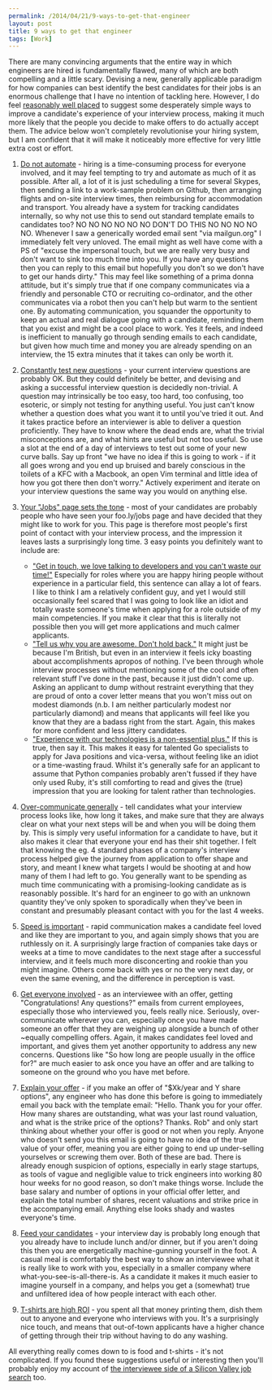 ```yaml
---
permalink: /2014/04/21/9-ways-to-get-that-engineer
layout: post
title: 9 ways to get that engineer
tags: [Work]
---
```

There are many convincing arguments that the entire way in which engineers are hired is fundamentally flawed, many of which are both compelling and a little scary. Devising a new, generally applicable paradigm for how companies can best identify the best candidates for their jobs is an enormous challenge that I have no intention of tackling here. However, I do feel <a href="http://robertheaton.com/2014/03/07/lessons-from-a-silicon-valley-job-search/" target="_blank">reasonably well placed</a> to suggest some desperately simple ways to improve a candidate's experience of your interview process, making it much more likely that the people you decide to make offers to do actually accept them. The advice below won't completely revolutionise your hiring system, but I am confident that it will make it noticeably more effective for very little extra cost or effort.

1. <u>Do not automate</u> - hiring is a time-consuming process for everyone involved, and it may feel tempting to try and automate as much of it as possible. After all, a lot of it is just scheduling a time for several Skypes, then sending a link to a work-sample problem on Github, then arranging flights and on-site interview times, then reimbursing for accommodation and transport. You already have a system for tracking candidates internally, so why not use this to send out standard template emails to candidates too? NO NO NO NO NO NO DON'T DO THIS NO NO NO NO NO. Whenever I saw a generically worded email sent "via mailgun.org" I immediately felt very unloved. The email might as well have come with a PS of "excuse the impersonal touch, but we are really very busy and don't want to sink too much time into you. If you have any questions then you can reply to this email but hopefully you don't so we don't have to get our hands dirty." This may feel like something of a prima donna attitude, but it's simply true that if one company communicates via a friendly and personable CTO or recruiting co-ordinator, and the other communicates via a robot then you can't help but warm to the sentient one. By automating communication, you squander the opportunity to keep an actual and real dialogue going with a candidate, reminding them that you exist and might be a cool place to work. Yes it feels, and indeed is inefficient to manually go through sending emails to each candidate, but given how much time and money you are already spending on an interview, the 15 extra minutes that it takes can only be worth it.

2. <u>Constantly test new questions</u> - your current interview questions are probably OK. But they could definitely be better, and devising and asking a successful interview question is decidedly non-trivial. A question may intrinsically be too easy, too hard, too confusing, too esoteric, or simply not testing for anything useful. You just can't know whether a question does what you want it to until you've tried it out. And it takes practice before an interviewer is able to deliver a question proficiently. They have to know where the dead ends are, what the trivial misconceptions are, and what hints are useful but not too useful. So use a slot at the end of a day of interviews to test out some of your new curve balls. Say up front "we have no idea if this is going to work - if it all goes wrong and you end up bruised and barely conscious in the toilets of a KFC with a Macbook, an open Vim terminal and little idea of how you got there then don't worry." Actively experiment and iterate on your interview questions the same way you would on anything else.

3. <u>Your "Jobs" page sets the tone</u> - most of your candidates are probably people who have seen your foo.ly/jobs page and have decided that they might like to work for you. This page is therefore most people's first point of contact with your interview process, and the impression it leaves lasts a surprisingly long time. 3 easy points you definitely want to include are:


   * <u>"Get in touch, we love talking to developers and you can't waste our time!"</u> Especially for roles where you are happy hiring people without experience in a particular field, this sentence can allay a lot of fears. I like to think I am a relatively confident guy, and yet I would still occasionally feel scared that I was going to look like an idiot and totally waste someone's time when applying for a role outside of my main competencies. If you make it clear that this is literally not possible then you will get more applications and much calmer applicants.
   * <u>"Tell us why you are awesome. Don't hold back."</u> It might just be because I'm British, but even in an interview it feels icky boasting about accomplishments apropos of nothing. I've been through whole interview processes without mentioning some of the cool and often relevant stuff I've done in the past, because it just didn't come up. Asking an applicant to dump without restraint everything that they are proud of onto a cover letter means that you won't miss out on modest diamonds (n.b. I am neither particularly modest nor particularly diamond) and means that applicants will feel like you know that they are a badass right from the start. Again, this makes for more confident and less jittery candidates.
   * <u>"Experience with our technologies is a non-essential plus."</u> If this is true, then say it. This makes it easy for talented Go specialists to apply for Java positions and vica-versa, without feeling like an idiot or a time-wasting fraud. Whilst it's generally safe for an applicant to assume that Python companies probably aren't fussed if they have only used Ruby, it's still comforting to read and gives the (true) impression that you are looking for talent rather than technologies.

4. <u>Over-communicate generally</u> - tell candidates what your interview process looks like, how long it takes, and make sure that they are always clear on what your next steps will be and when you will be doing them by. This is simply very useful information for a candidate to have, but it also makes it clear that everyone your end has their shit together. I felt that knowing the eg. 4 standard phases of a company's interview process helped give the journey from application to offer shape and story, and meant I knew what targets I would be shooting at and how many of them I had left to go. You generally want to be spending as much time communicating with a promising-looking candidate as is reasonably possible. It's hard for an engineer to go with an unknown quantity they've only spoken to sporadically when they've been in constant and presumably pleasant contact with you for the last 4 weeks.

5. <u>Speed is important</u> - rapid communication makes a candidate feel loved and like they are important to you, and again simply shows that you are ruthlessly on it. A surprisingly large fraction of companies take days or weeks at a time to move candidates to the next stage after a successful interview, and it feels much more disconcerting and rookie than you might imagine. Others come back with yes or no the very next day, or even the same evening, and the difference in perception is vast.

6. <u>Get everyone involved</u> - as an interviewee with an offer, getting "Congratulations! Any questions?" emails from current employees, especially those who interviewed you, feels really nice. Seriously, over-communicate wherever you can, especially once you have made someone an offer that they are weighing up alongside a bunch of other ~equally compelling offers. Again, it makes candidates feel loved and important, and gives them yet another opportunity to address any new concerns. Questions like "So how long are people usually in the office for?" are much easier to ask once you have an offer and are talking to someone on the ground who you have met before.

7. <u>Explain your offer</u> - if you make an offer of "$Xk/year and Y share options", any engineer who has done this before is going to immediately email you back with the template email: "Hello. Thank you for your offer. How many shares are outstanding, what was your last round valuation, and what is the strike price of the options? Thanks. Rob" and only start thinking about whether your offer is good or not when you reply. Anyone who doesn't send you this email is going to have no idea of the true value of your offer, meaning you are either going to end up under-selling yourselves or screwing them over. Both of these are bad. There is already enough suspicion of options, especially in early stage startups, as tools of vague and negligible value to trick engineers into working 80 hour weeks for no good reason, so don't make things worse. Include the base salary and number of options in your official offer letter, and explain the total number of shares, recent valuations and strike price in the accompanying email. Anything else looks shady and wastes everyone's time.

8. <u>Feed your candidates</u> - your interview day is probably long enough that you already have to include lunch and/or dinner, but if you aren't doing this then you are energetically machine-gunning yourself in the foot. A casual meal is comfortably the best way to show an interviewee what it is really like to work with you, especially in a smaller company where what-you-see-is-all-there-is. As a candidate it makes it much easier to imagine yourself in a company, and helps you get a (somewhat) true and unfiltered idea of how people interact with each other.

9. <u>T-shirts are high ROI</u> - you spent all that money printing them, dish them out to anyone and everyone who interviews with you. It's a surprisingly nice touch, and means that out-of-town applicants have a higher chance of getting through their trip without having to do any washing.


All everything really comes down to is food and t-shirts - it's not complicated. If you found these suggestions useful or interesting then you'll probably enjoy my account of <a href="http://robertheaton.com/2014/03/07/lessons-from-a-silicon-valley-job-search/" target="_blank">the interviewee side of a Silicon Valley job search</a> too.
